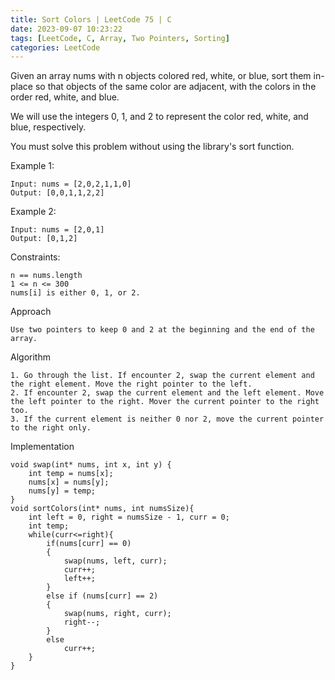 ```yaml
---
title: Sort Colors | LeetCode 75 | C
date: 2023-09-07 10:23:22
tags: [LeetCode, C, Array, Two Pointers, Sorting]
categories: LeetCode
---
```


Given an array nums with n objects colored red, white, or blue, sort them in-place so that objects of the same color are adjacent, with the colors in the order red, white, and blue.

We will use the integers 0, 1, and 2 to represent the color red, white, and blue, respectively.

You must solve this problem without using the library's sort function.

Example 1:

```
Input: nums = [2,0,2,1,1,0]
Output: [0,0,1,1,2,2]
```

Example 2:

```
Input: nums = [2,0,1]
Output: [0,1,2]
``` 

Constraints:

```
n == nums.length
1 <= n <= 300
nums[i] is either 0, 1, or 2.
```

Approach

```
Use two pointers to keep 0 and 2 at the beginning and the end of the array.
```

Algorithm

```
1. Go through the list. If encounter 2, swap the current element and the right element. Move the right pointer to the left.
2. If encounter 2, swap the current element and the left element. Move the left pointer to the right. Mover the current pointer to the right too.
3. If the current element is neither 0 nor 2, move the current pointer to the right only.
```

Implementation

```
void swap(int* nums, int x, int y) {
    int temp = nums[x];
    nums[x] = nums[y];
    nums[y] = temp;
}
void sortColors(int* nums, int numsSize){
    int left = 0, right = numsSize - 1, curr = 0;
    int temp;
    while(curr<=right){
        if(nums[curr] == 0)
        {
            swap(nums, left, curr);
            curr++;
            left++;
        }
        else if (nums[curr] == 2)
        {
            swap(nums, right, curr);       
            right--;
        }
        else
            curr++;
    }
}
```